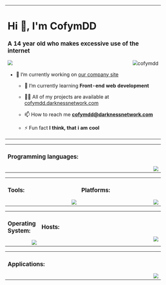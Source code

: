 
<table>
	<tr>
		<td width="1200px">
			<h1 align="left">Hi 👋, I'm CofymDD</h1>
			<h3 align="left">A 14 year old who makes excessive use of the internet</h3>
    		<img align="left" src="https://lanyard-profile-readme.vercel.app/api/419440355180544001?bg=00000000&animated=:true&hideStatus=true&hideTimestamp=true&hideBadges=true">
			<p align="right"><img src="https://komarev.com/ghpvc/?username=cofymdd&label=Profile%20views&color=0e75b6&style=flat" alt="cofymdd" /></p>

- 🔭 I’m currently working on [our company site](https://github.com/DarknessNetwork/Website)

	- 🌱 I’m currently learning **Front-end web development**

	- 👨‍💻 All of my projects are available at [cofymdd.darknessnetwork.com](cofymdd.darknessnetwork.com)

	- 📫 How to reach me **cofymdd@darknessnetwork.com**

	- ⚡ Fun fact **I think, that i am cool**
		</td>
	</tr>
</table>

<table>
	<tr>
		<td width="1200px">
			<h3 align="left">Programming languages:</h3>
			<img align="right" src="https://skillicons.dev/icons?i=cs,cpp,html,css,tailwind,bash" draggable="false">
		</td>
	</tr>
</table>

<table align="center">
	<tr>
		<td width="600px">
	    	<h3 align="left">Tools:</h3>
        	<img align="right" src="https://skillicons.dev/icons?i=git,docker,stackoverflow" draggable="false">
		</td>
		<td width="600px">
	    	<h3 align="left">Platforms:</h3>
        	<img align="right" src="https://skillicons.dev/icons?i=discord,linkedin,github" draggable="false">
		</td>
	</tr>
</table>

<table align="center">
	<tr>
	    <td width="100px">
	    	<h3>Operating System:</h3>
        	<img align="right" src="https://skillicons.dev/icons?i=linux" draggable="false">
	    </td>
	    <td width="1100px">
	    	<h3>Hosts:</h3>
        	<img align="right" src="https://skillicons.dev/icons?i=gcp,firebase,cloudflare" draggable="false">
		</td>
	</tr>
</table>

<table align="center">
	<tr>
		<td width="1200px">
	    	<h3 align="left">Applications:</h3>
        	<img align="right" src="https://skillicons.dev/icons?i=ps,vscode,visualstudio,blender,unity,arduino" draggable="false">
		</td>
	</tr>
</table>
